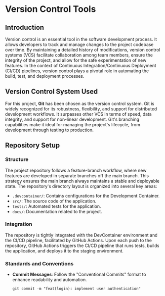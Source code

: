 # Version Control Tools

## Introduction

Version control is an essential tool in the software development process. It allows developers to track and manage changes to the project codebase over time. By maintaining a detailed history of modifications, version control systems (VCS) facilitate collaboration among team members, ensure the integrity of the project, and allow for the safe experimentation of new features. In the context of Continuous Integration/Continuous Deployment (CI/CD) pipelines, version control plays a pivotal role in automating the build, test, and deployment processes.

## Version Control System Used

For this project, **Git** has been chosen as the version control system. Git is widely recognized for its robustness, flexibility, and support for distributed development workflows. It surpasses other VCS in terms of speed, data integrity, and support for non-linear development. Git's branching capabilities make it ideal for managing the project's lifecycle, from development through testing to production.

## Repository Setup

### Structure

The project repository follows a feature-branch workflow, where new features are developed in separate branches off the main branch. This strategy ensures the main branch always maintains a stable and deployable state. The repository's directory layout is organized into several key areas:

- `.devcontainer/`: Contains configurations for the Development Container.
- `src/`: The source code of the application.
- `tests/`: Automated tests for the application.
- `docs/`: Documentation related to the project.

### Integration

The repository is tightly integrated with the DevContainer environment and the CI/CD pipeline, facilitated by GitHub Actions. Upon each push to the repository, GitHub Actions triggers the CI/CD pipeline that runs tests, builds the application, and deploys it to the staging environment.

### Standards and Conventions

- **Commit Messages**: Follow the "Conventional Commits" format to enhance readability and automation.
  ```text
  git commit -m "feat(login): implement user authentication"
